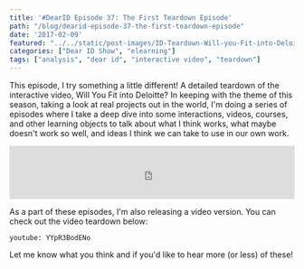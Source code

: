 ```yaml
---
title: '#DearID Episode 37: The First Teardown Episode'
path: "/blog/dearid-episode-37-the-first-teardown-episode"
date: '2017-02-09'
featured: "../../static/post-images/ID-Teardown-Will-you-Fit-into-Deloitte-.png"
categories: ["Dear ID Show", "elearning"]
tags: ["analysis", "dear id", "interactive video", "teardown"]
---
```


This episode, I try something a little different! A detailed teardown of the interactive video, Will You Fit into Deloitte? In keeping with the theme of this season, taking a look at real projects out in the world, I'm doing a series of episodes where I take a deep dive into some interactions, videos, courses, and other learning objects to talk about what I think works, what maybe doesn't work so well, and ideas I think we can take to use in our own work.

<iframe frameborder="0" height="94px" scrolling="no" seamless="" src="https://simplecast.com/e/59814?style=medium-light" width="100%"></iframe>

As a part of these episodes, I'm also releasing a video version. You can check out the video teardown below:

`youtube: YYpR3BodENo`

Let me know what you think and if you'd like to hear more (or less) of these!
